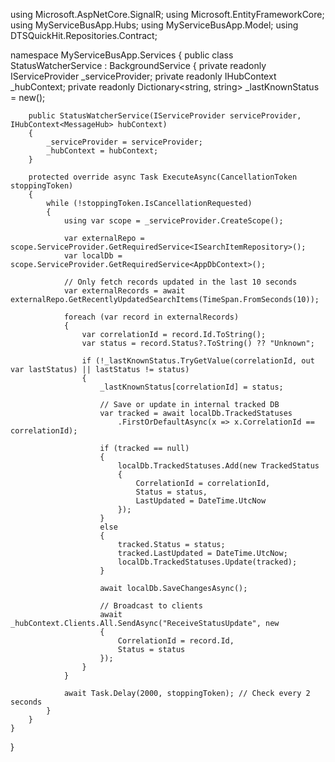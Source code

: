 using Microsoft.AspNetCore.SignalR;
using Microsoft.EntityFrameworkCore;
using MyServiceBusApp.Hubs;
using MyServiceBusApp.Model;
using DTSQuickHit.Repositories.Contract;

namespace MyServiceBusApp.Services
{
    public class StatusWatcherService : BackgroundService
    {
        private readonly IServiceProvider _serviceProvider;
        private readonly IHubContext<MessageHub> _hubContext;
        private readonly Dictionary<string, string> _lastKnownStatus = new();

        public StatusWatcherService(IServiceProvider serviceProvider, IHubContext<MessageHub> hubContext)
        {
            _serviceProvider = serviceProvider;
            _hubContext = hubContext;
        }

        protected override async Task ExecuteAsync(CancellationToken stoppingToken)
        {
            while (!stoppingToken.IsCancellationRequested)
            {
                using var scope = _serviceProvider.CreateScope();

                var externalRepo = scope.ServiceProvider.GetRequiredService<ISearchItemRepository>();
                var localDb = scope.ServiceProvider.GetRequiredService<AppDbContext>();

                // Only fetch records updated in the last 10 seconds
                var externalRecords = await externalRepo.GetRecentlyUpdatedSearchItems(TimeSpan.FromSeconds(10));

                foreach (var record in externalRecords)
                {
                    var correlationId = record.Id.ToString();
                    var status = record.Status?.ToString() ?? "Unknown";

                    if (!_lastKnownStatus.TryGetValue(correlationId, out var lastStatus) || lastStatus != status)
                    {
                        _lastKnownStatus[correlationId] = status;

                        // Save or update in internal tracked DB
                        var tracked = await localDb.TrackedStatuses
                            .FirstOrDefaultAsync(x => x.CorrelationId == correlationId);

                        if (tracked == null)
                        {
                            localDb.TrackedStatuses.Add(new TrackedStatus
                            {
                                CorrelationId = correlationId,
                                Status = status,
                                LastUpdated = DateTime.UtcNow
                            });
                        }
                        else
                        {
                            tracked.Status = status;
                            tracked.LastUpdated = DateTime.UtcNow;
                            localDb.TrackedStatuses.Update(tracked);
                        }

                        await localDb.SaveChangesAsync();

                        // Broadcast to clients
                        await _hubContext.Clients.All.SendAsync("ReceiveStatusUpdate", new
                        {
                            CorrelationId = record.Id,
                            Status = status
                        });
                    }
                }

                await Task.Delay(2000, stoppingToken); // Check every 2 seconds
            }
        }
    }
}
